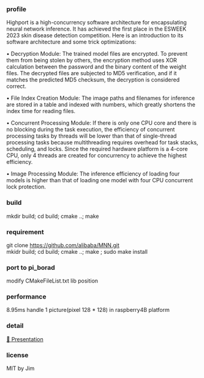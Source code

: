 ### profile   
Highport is a high-concurrency software architecture for encapsulating neural network inference. It has achieved the first place in the ESWEEK 2023 skin disease detection competition. Here is an introduction to its software architecture and some trick optimizations:

• Decryption Module: The trained model files are encrypted. To prevent them from being stolen by others, the encryption method uses XOR calculation between the password and the binary content of the weight files. The decrypted files are subjected to MD5 verification, and if it matches the predicted MD5 checksum, the decryption is considered correct.

• File Index Creation Module: The image paths and filenames for inference are stored in a table and indexed with numbers, which greatly shortens the index time for reading files.

• Concurrent Processing Module: If there is only one CPU core and there is no blocking during the task execution, the efficiency of concurrent processing tasks by threads will be lower than that of single-thread processing tasks because multithreading requires overhead for task stacks, scheduling, and locks. Since the required hardware platform is a 4-core CPU, only 4 threads are created for concurrency to achieve the highest efficiency.

• Image Processing Module: The inference efficiency of loading four models is higher than that of loading one model with four CPU concurrent lock protection.

### build  
mkdir build; cd build; cmake ..; make

### requirement  
git clone https://github.com/alibaba/MNN.git   
mkidr build; cd build; cmake ..; make ; sudo make install  

### port to pi_borad
modify CMakeFileList.txt lib position

### performance
8.95ms handle 1 picture(pixel 128 * 128) in raspberry4B platform


### detail
[📄 Presentation](https://github.com/dreamflyforever/highport/blob/main/Presentation.pdf)
### license
MIT by Jim
